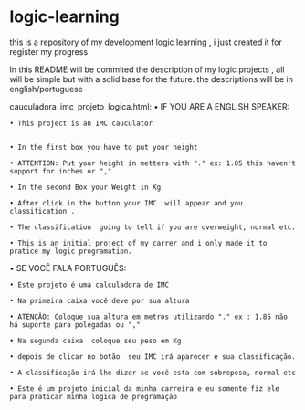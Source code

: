 # logic-learning
this is a repository of my development logic learning , i just created it for register  my progress

In this README will be commited the description of my logic projects , all will be simple but with a solid base for the future.
the descriptions will be in english/portuguese

cauculadora_imc_projeto_logica.html:
  • IF YOU ARE A ENGLISH SPEAKER: 
  
	• This project is an IMC cauculator  
  
	
	• In the first box you have to put your height 
  
	• ATTENTION: Put your height in metters with "." ex: 1.85 this haven't support for inches or ","
  
	• In the second Box your Weight in Kg
  
	• After click in the button your IMC  will appear and you classification .
  
	• The classification  going to tell if you are overweight, normal etc.
  
	• This is an initial project of my carrer and i only made it to pratice my logic programation.

  • SE VOCÊ FALA PORTUGUÊS:
  
	• Este projeto é uma calculadora de IMC
  
	• Na primeira caixa você deve por sua altura
  
	• ATENÇÂO: Coloque sua altura em metros utilizando "." ex : 1.85 não há suporte para polegadas ou ","
  
	• Na segunda caixa  coloque seu peso em Kg
  
	• depois de clicar no botão  seu IMC irá aparecer e sua classificação.
  
	• A classificação irá lhe dizer se você esta com sobrepeso, normal etc
  
	• Este é um projeto inicial da minha carreira e eu somente fiz ele para praticar minha lógica de programação 
